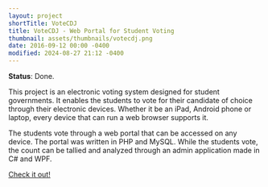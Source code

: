 ```yaml
---
layout: project
shortTitle: VoteCDJ
title: VoteCDJ - Web Portal for Student Voting
thumbnail: assets/thumbnails/votecdj.png
date: 2016-09-12 00:00 -0400
modified: 2024-08-27 21:12 -0400
---
```


<!---
Write more about this and add pictures
-->

**Status**: Done.

This project is an electronic voting system designed for student governments. It enables the students to vote for their candidate of choice through their electronic devices. Whether it be an iPad, Android phone or laptop, every device that can run a web browser supports it.

The students vote through a web portal that can be accessed on any device. The portal was written in PHP and MySQL. While the students vote, the count can be tallied and analyzed through an admin application made in C# and WPF.


[Check it out!](https://github.com/AideTechBot/VoteCDJ)
